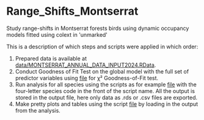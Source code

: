 # Range_Shifts_Montserrat
Study range-shifts in Montserrat forests birds using dynamic occupancy models fitted using colext in 'unmarked'

This is a description of which steps and scripts were applied in which order: 

1. Prepared data is available at [data/MONTSERRAT_ANNUAL_DATA_INPUT2024.RData](data/MONTSERRAT_ANNUAL_DATA_INPUT2024.RData). 
2. Conduct Goodness of Fit Test on the global model with the full set of predictor variables using [file](scripts/GOF_pb_loop.R) for χ² Goodness-of-Fit test. 
3. Run analysis for all species using the scripts as for example [file](scripts/MTOR_Montserrat_bird_counts_analysis_IMPROVE_Sempach.R) with the four-letter species code in the front of the script name. All the output is stored in the output file, here only data as .rds or .csv files are exported.
4. Make pretty plots and tables using the script [file](scripts/Results_section.qmd) by loading in the output from the analysis.
